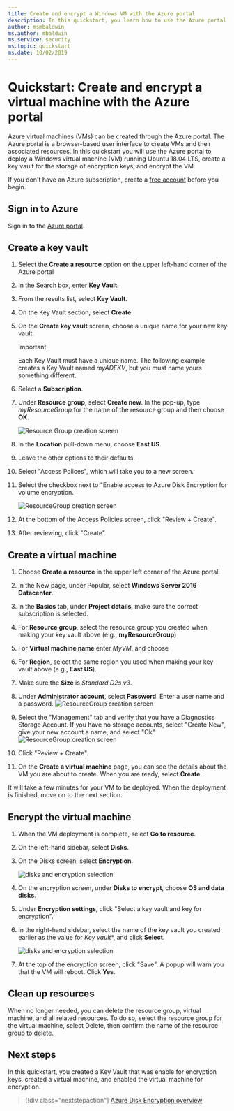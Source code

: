 ```yaml
---
title: Create and encrypt a Windows VM with the Azure portal
description: In this quickstart, you learn how to use the Azure portal to create and encrypt a Windows virtual machine
author: msmbaldwin
ms.author: mbaldwin
ms.service: security
ms.topic: quickstart
ms.date: 10/02/2019
---
```


# Quickstart: Create and encrypt a virtual machine with the Azure portal

Azure virtual machines (VMs) can be created through the Azure portal. The Azure portal is a browser-based user interface to create VMs and their associated resources. In this quickstart you will use the Azure portal to deploy a Windows virtual machine (VM) running Ubuntu 18.04 LTS, create a key vault for the storage of encryption keys, and encrypt the VM.

If you don't have an Azure subscription, create a [free account](https://azure.microsoft.com/free/?WT.mc_id=A261C142F) before you begin.

## Sign in to Azure

Sign in to the [Azure portal](https://portal.azure.com).

## Create a key vault

1. Select the **Create a resource** option on the upper left-hand corner of the Azure portal
1. In the Search box, enter **Key Vault**.
1. From the results list, select **Key Vault**.
1. On the Key Vault section, select **Create**.
1. On the **Create key vault** screen, choose a unique name for your new key vault.

    > [!Important]
    > Each Key Vault must have a unique name. The following example creates a Key Vault named *myADEKV*, but you must name yours something different.

1. Select  a **Subscription**.
1.  Under **Resource group**, select **Create new**. In the pop-up, type *myResourceGroup* for the name of the resource group and then choose **OK**. 

    ![Resource Group creation screen](../media/disk-encryption/portal-qs-keyvaultcreation.png)

1. In the **Location** pull-down menu, choose **East US**.
1. Leave the other options to their defaults.
1. Select "Access Polices", which will take you to a new screen.
1. Select the checkbox next to "Enable access to Azure Disk Encryption for volume encryption.

    ![ResourceGroup creation screen](../media/disk-encryption/portal-qs-keyvault-enable-encryption.png)

1. At the bottom of the Access Policies screen, click "Review + Create".
1. After reviewing, click "Create".

## Create a virtual machine

1. Choose **Create a resource** in the upper left corner of the Azure portal.

1. In the New page, under Popular, select **Windows Server 2016 Datacenter**.
1. In the **Basics** tab, under **Project details**, make sure the correct subscription is selected.
1. For **Resource group**, select the resource group you created when making your key vault above (e.g., **myResourceGroup**)
1. For **Virtual machine name** enter *MyVM*, and choose 
1. For **Region**, select the same region you used when making your key vault above (e.g., **East US**).
1. Make sure the **Size** is *Standard D2s v3*.
1. Under **Administrator account**, select **Password**. Enter a user name and a password.
    ![ResourceGroup creation screen](../media/disk-encryption/portal-qs-windows-vm-creation.png)
1. Select the "Management" tab and verify that you have a Diagnostics Storage Account. If you have no storage accounts, select "Create New", give your new account a name, and select "Ok"
    ![ResourceGroup creation screen](../media/disk-encryption/portal-qs-vm-creation-storage.png)
1. Click "Review + Create".
1. On the **Create a virtual machine** page, you can see the details about the VM you are about to create. When you are ready, select **Create**.

It will take a few minutes for your VM to be deployed. When the deployment is finished, move on to the next section.

## Encrypt the virtual machine

1. When the VM deployment is complete, select **Go to resource**.
1. On the left-hand sidebar, select **Disks**.
1. On the Disks screen, select **Encryption**. 

    ![disks and encryption selection](../media/disk-encryption/portal-qs-disks-to-encryption.png)

1. On the encryption screen, under **Disks to encrypt**, choose **OS and data disks**.
1. Under **Encryption settings**, click "Select a key vault and key for encryption".
1. In the right-hand sidebar, select the name of the key vault you created earlier as the value for *Key vault**, and click **Select**.

    ![disks and encryption selection](../media/disk-encryption/portal-qs-encrypt-vm-screen.png)
1. At the top of the encryption screen, click "Save". A popup will warn you that the VM will reboot. Click **Yes**.


## Clean up resources

When no longer needed, you can delete the resource group, virtual machine, and all related resources. To do so, select the resource group for the virtual machine, select Delete, then confirm the name of the resource group to delete.

## Next steps

In this quickstart, you created a Key Vault that was enable for encryption keys, created a virtual machine, and enabled the virtual machine for encryption.  

> [!div class="nextstepaction"]
> [Azure Disk Encryption overview](disk-encryption-overview.md)